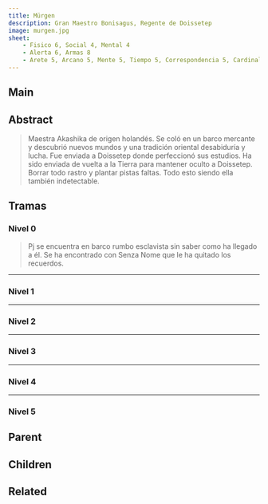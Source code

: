 ```yaml
---
title: Mürgen
description: Gran Maestro Bonisagus, Regente de Doissetep 
image: murgen.jpg
sheet:
    - Fisico 6, Social 4, Mental 4
    - Alerta 6, Armas 8
    - Arete 5, Arcano 5, Mente 5, Tiempo 5, Correspondencia 5, Cardinal 4
---
```



## Main

<Card :slug="$page.frontmatter.slug"/>

## Abstract

> Maestra Akashika de origen holandés. Se coló en un barco mercante y descubrió nuevos mundos y una tradición oriental 
> desabiduría y lucha. Fue enviada a Doissetep donde perfeccionó sus estudios. Ha sido enviada de vuelta a la Tierra 
> para mantener oculto a Doissetep. Borrar todo rastro y plantar pistas faltas.
> Todo esto siendo ella también indetectable.

<!-- more -->

## Tramas

### Nivel 0
> Pj se encuentra en barco rumbo esclavista sin saber como ha llegado a él. Se ha encontrado con Senza Nome que le ha quitado los recuerdos.
----------------------------
### Nivel 1

----------------------------
### Nivel 2

----------------------------
### Nivel 3

----------------------------
### Nivel 4

----------------------------
### Nivel 5



## Parent

<TagCard :slug="$page.frontmatter.parent" />

## Children

<TagList :parent="$page.frontmatter.parent + '/' + $page.frontmatter.slug"/>

## Related

<TagList :parent="$page.frontmatter.parent" :exclude="$page.frontmatter.slug"/>
